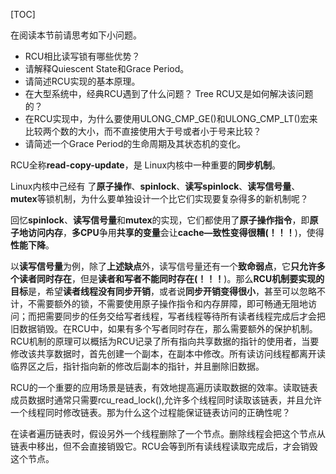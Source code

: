 [TOC]

在阅读本节前请思考如下小问题。

- RCU相比读写锁有哪些优势？
- 请解释Quiescent State和Grace Period。
- 请简述RCU实现的基本原理。
- 在大型系统中，经典RCU遇到了什么问题？ Tree RCU又是如何解决该问题的？
- 在RCU实现中，为什么要使用ULONG\_CMP\_GE()和ULONG\_CMP\_LT()宏来比较两个数的大小，而不直接使用大于号或者小于号来比较？
- 请简述一个Grace Period的生命周期及其状态机的变化。

RCU全称**read\-copy\-update**，是 Linux内核中一种重要的**同步机制**。

Linux内核中己经有
了**原子操作**、**spinlock**、**读写spinlock**、**读写信号量**、**mutex**等锁机制，为什么要单独设计一个比它们实现要复杂得多的新机制呢？

回忆**spinlock**、**读写信号量**和**mutex**的实现，它们都使用了**原子操作指令**，即**原子地访问内存**，**多CPU**争用**共享的变量**会让**cache—致性变得很糟(！！！**)，使得**性能下降**。

以**读写信号量**为例，除了**上述缺点**外，读写信号量还有一个**致命弱点**，它**只允许多个读者同时存在**，但是**读者和写者不能同时存在(！！！**)。那么**RCU机制要实现的目标**是，希望**读者线程没有同步开销**，或者说**同步开销变得很小**，甚至可以忽略不计，不需要额外的锁，不需要使用原子操作指令和内存屏障，即可畅通无阻地访问；而把需要同步的任务交给写者线程，写者线程等待所有读者线程完成后才会把旧数据销毁。在RCU中，如果有多个写者同时存在，那么需要额外的保护机制。RCU机制的原理可以概括为RCU记录了所有指向共享数据的指针的使用者，当要修改该共享数据时，首先创建一个副本，在副本中修改。所有读访问线程都离开读临界区之后，指针指向新的修改后副本的指针，并且删除旧数据。

RCU的一个重要的应用场景是链表，有效地提高遍历读取数据的效率。读取链表成员数据时通常只需要rcu\_read\_lock(),允许多个线程同时读取该链表，并且允许一个线程同时修改链表。那为什么这个过程能保证链表访问的正确性呢？

在读者遍历链表时，假设另外一个线程删除了一个节点。删除线程会把这个节点从链表中移出，但不会直接销毁它。RCU会等到所有读线程读取完成后，才会销毁这个节点。

